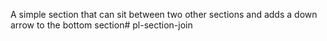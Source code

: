 A simple section that can sit between two other sections and adds a down arrow to the bottom section# pl-section-join
